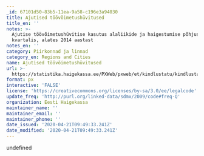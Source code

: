 ```yaml
---
_id: 67101d50-83b5-11ea-9a58-c196e3a94030
title: Ajutised töövõimetushüvitused
title_en: ''
notes: >-
  Ajutise töövõimetushüvitise kasutus alaliikide ja haigestumise põhjuste kaupa
  kvartalis, alates 2014 aastast
notes_en: ''
category: Piirkonnad ja linnad
category_en: Regions and Cities
name: Ajutised töövõimetushüvitused
url: >-
  https://statistika.haigekassa.ee/PXWeb/pxweb/et/kindlustatu/kindlustatu__Rahalised%20h%c3%bcvitised__T%c3%b6%c3%b6v%c3%b5imetush%c3%bcvitis/TV30.px/?rxid=81520678-b3bd-4371-a1cc-edc30bb2a02d
format: px
interactive: 'FALSE'
license: 'https://creativecommons.org/licenses/by-sa/3.0/ee/legalcode'
update_freq: 'http://purl.org/linked-data/sdmx/2009/code#freq-Q'
organization: Eesti Haigekassa
maintainer_name: ''
maintainer_email: ''
maintainer_phone: ''
date_issued: '2020-04-21T09:49:33.241Z'
date_modified: '2020-04-21T09:49:33.241Z'
---
```

undefined
